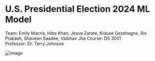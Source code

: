 # U.S. Presidential Election 2024 ML Model

Team: Emily Macris, Hiba Khan, Jesus Zarate, Kiduse Gezehagne, Rix Prakash, Shaveen Saadee, Vaibhav Jha
Course: DS 3001 \
Professor: Dr. Terry Johnson

![image](https://github.com/user-attachments/assets/bdb3574d-8f5c-4998-a901-4dd8cfc2e1b0)

